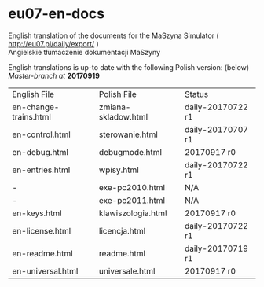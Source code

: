 # eu07-en-docs
English translation of the documents for the MaSzyna Simulator ( http://eu07.pl/daily/export/ ) 
<br>Angielskie tłumaczenie dokumentacji MaSzyny 

English translations is up-to date with the following Polish version: (below) <br>
<i>Master-branch at </i><b>20170919</b>
<table>
<tr><td>English File</td><td>Polish File</td><td>Status</td></tr>
<tr><td>en-change-trains.html</td><td>zmiana-skladow.html</td><td>daily-20170722 r1</td></tr>
<tr><td>en-control.html</td><td>sterowanie.html</td><td>daily-20170707 r1</td></tr>
<tr><td>en-debug.html</td><td>debugmode.html</td><td>20170917 r0</td></tr>
<tr><td>en-entries.html</td><td>wpisy.html</td><td>daily-20170722 r1</td></tr>
<tr><td>-</td><td>exe-pc2010.html</td><td>N/A</td></tr>
<tr><td>-</td><td>exe-pc2011.html</td><td>N/A</td></tr>
<tr><td>en-keys.html</td><td>klawiszologia.html</td><td>20170917 r0</td></tr>
<tr><td>en-license.html</td><td>licencja.html</td><td>daily-20170722 r1</td></tr>
<tr><td>en-readme.html</td><td>readme.html</td><td>daily-20170719 r1</td></tr>
<tr><td>en-universal.html</td><td>universale.html</td><td>20170917 r0</td></tr>
</table>
